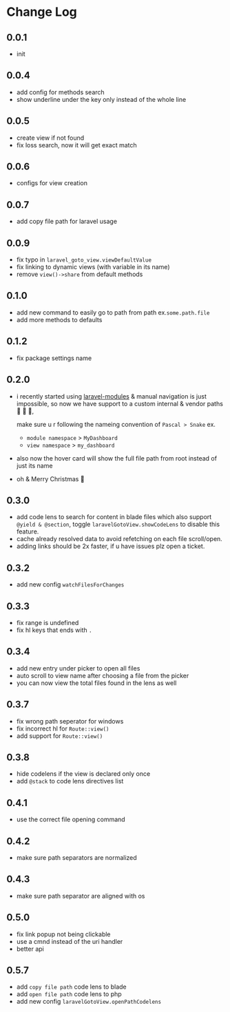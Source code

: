 # Change Log

## 0.0.1

- init

## 0.0.4

- add config for methods search
- show underline under the key only instead of the whole line

## 0.0.5

- create view if not found
- fix loss search, now it will get exact match

## 0.0.6

- configs for view creation

## 0.0.7

- add copy file path for laravel usage

## 0.0.9

- fix typo in `laravel_goto_view.viewDefaultValue`
- fix linking to dynamic views (with variable in its name)
- remove `view()->share` from default methods

## 0.1.0

- add new command to easily go to path from path ex.`some.path.file`
- add more methods to defaults

## 0.1.2

- fix package settings name

## 0.2.0

- i recently started using [laravel-modules](https://nwidart.com/laravel-modules/v6/installation-and-setup) & manual navigation is just impossible, so now we have support to a custom internal & vendor paths 🎊 💃 🚀,

    make sure u r following the nameing convention of `Pascal > Snake` ex.
    + `module namespace` > `MyDashboard`
    + `view namespace` > `my_dashboard`
- also now the hover card will show the full file path from root instead of just its name
- oh & Merry Christmas 🎄

## 0.3.0

- add code lens to search for content in blade files which also support `@yield & @section`, toggle `laravelGotoView.showCodeLens` to disable this feature.
- cache already resolved data to avoid refetching on each file scroll/open.
- adding links should be 2x faster, if u have issues plz open a ticket.

## 0.3.2

- add new config `watchFilesForChanges`

## 0.3.3

- fix range is undefined
- fix hl keys that ends with `.`

## 0.3.4

- add new entry under picker to open all files
- auto scroll to view name after choosing a file from the picker
- you can now view the total files found in the lens as well

## 0.3.7

- fix wrong path seperator for windows
- fix incorrect hl for `Route::view()`
- add support for `Route::view()`

## 0.3.8

- hide codelens if the view is declared only once
- add `@stack` to code lens directives list

## 0.4.1

- use the correct file opening command

## 0.4.2

- make sure path separators are normalized

## 0.4.3

- make sure path separator are aligned with os

## 0.5.0

- fix link popup not being clickable
- use a cmnd instead of the uri handler
- better api

## 0.5.7

- add `copy file path` code lens to blade
- add `open file path` code lens to php
- add new config `laravelGotoView.openPathCodelens`
